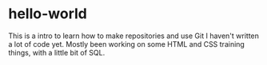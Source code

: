 # hello-world
This is a intro to learn how to make repositories and use Git
I haven't written a lot of code yet.  Mostly been working on some HTML and CSS training things, with a little bit of SQL.  

